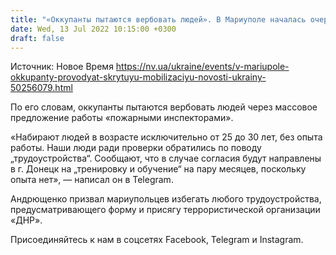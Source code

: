 ```yaml
---
title: "«Оккупанты пытаются вербовать людей». В Мариуполе началась очередная волна скрытой мобилизации — советник мэра"
date: Wed, 13 Jul 2022 10:15:00 +0300
draft: false
---
```

Источник: Новое Время https://nv.ua/ukraine/events/v-mariupole-okkupanty-provodyat-skrytuyu-mobilizaciyu-novosti-ukrainy-50256079.html


По его словам, оккупанты пытаются вербовать людей через массовое предложение работы «пожарными инспекторами».

«Набирают людей в возрасте исключительно от 25 до 30 лет, без опыта работы. Наши люди ради проверки обратились по поводу „трудоустройства“. Сообщают, что в случае согласия будут направлены в г. Донецк на „тренировку и обучение“ на пару месяцев, поскольку опыта нет», — написал он в Telegram.

Андрющенко призвал мариупольцев избегать любого трудоустройства, предусматривающего форму и присягу террористической организации «ДНР».

Присоединяйтесь к нам в соцсетях Facebook, Telegram и Instagram.
